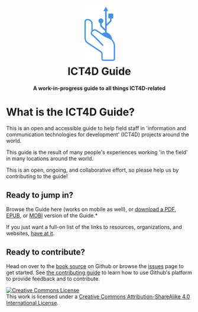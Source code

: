 <h1 align="center">
  <img
    alt="ICT4D Guide logo"
    src="images/logo.png"
    width="100"
  />
  <br />
  ICT4D Guide
</h1>
<h4 align="center">
  A work-in-progress guide to all things ICT4D-related
</h4>

# What is the ICT4D Guide?

This is an open and accessible guide to help field staff in 'information and communication technologies for development' \(ICT4D\) projects around the world.

This guide is the result of many people's experiences working 'in the field' in many locations around the world.

This is an open, ongoing, and collaborative effort, so please help us by contributing to the guide!



## Ready to jump in?

Browse the Guide here (works on mobile as well), or [download a PDF](https://www.gitbook.com/download/pdf/book/gabrielkrieshok/ict4d-guide), [EPUB](https://www.gitbook.com/download/epub/book/gabrielkrieshok/ict4d-guide), or [MOBI](https://www.gitbook.com/download/mobi/book/gabrielkrieshok/ict4d-guide) version of the Guide.*

If you just want a full-on list of the links to resources, organizations, and websites, [have at it](LIST.md).



## Ready to contribute?

Head on over to the [book source](https://github.com/gabrielkrieshok/ict4d-guide) on Github or browse the [issues](https://github.com/gabrielkrieshok/ict4d-guide/issues) page to get started. See [the contributing guide](about/contributing.md) to learn how to use Github's platform to provide feedback and to contribute.



<a rel="license" href="http://creativecommons.org/licenses/by-sa/4.0/"><img alt="Creative Commons License" style="border-width:0" src="https://i.creativecommons.org/l/by-sa/4.0/88x31.png" /></a><br />This work is licensed under a <a rel="license" href="http://creativecommons.org/licenses/by-sa/4.0/">Creative Commons Attribution-ShareAlike 4.0 International License</a>.


